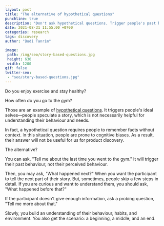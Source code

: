 ```yaml
---
layout: post
title: "The alternative of hypothetical questions"
punchline: true
description: "Don't ask hypothetical questions. Trigger people's past behaviour, not ideal behaviour."
date: 2021-08-31 11:55:00 +0700
categories: research
tags: discovery
author: "Budi Tanrim"

image:
 path: /img/seo/story-based-questions.jpg
 height: 630
 width: 1200
gif: false
twitter-seo: 
 - "seo/story-based-questions.jpg"
---
```


Do you enjoy exercise and stay healthy?

How often do you go to the gym?

Those are an example of [hypothetical questions][1]. It triggers people's ideal selves—people speculate a story, which is not necessarily helpful for understanding their behaviour and needs.

In fact, a hypothetical question requires people to remember facts without context. In this situation, people are prone to cognitive biases. As a result, their answer will not be useful for us for product discovery.

The alternative?

You can ask, "Tell me about the last time you went to the gym." It will trigger their past behaviour, not their perceived behaviour.

Then, you may ask, "What happened next?" When you want the participant to tell the next part of their story. But, sometimes, people skip a few steps in detail. If you are curious and want to understand them, you should ask, "What happened before that?"

If the participant doesn't give enough information, ask a probing question, "Tell me more about that."

Slowly, you build an understanding of their behaviour, habits, and environment. You also get the scenario: a beginning, a middle, and an end. 

[1]: https://buditanrim.co/2021/hypothetical-questions/
